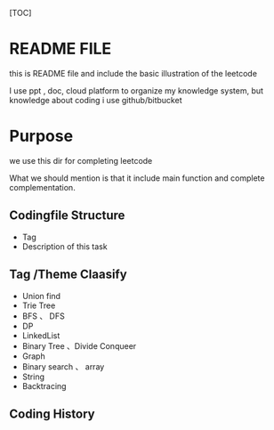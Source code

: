 [TOC]
# README FILE
this is README file and include the basic illustration of the leetcode 

I use ppt , doc, cloud platform to organize my knowledge system, but knowledge about coding i use github/bitbucket


# Purpose
we use this dir for completing leetcode

What we should mention is that it include main function and complete complementation.


## Codingfile Structure
* Tag
* Description of this task

## Tag /Theme Claasify
* Union find
* Trie Tree
* BFS 、 DFS
* DP
* LinkedList
* Binary Tree 、Divide Conqueer
* Graph
* Binary search 、 array
* String
* Backtracing

## Coding History